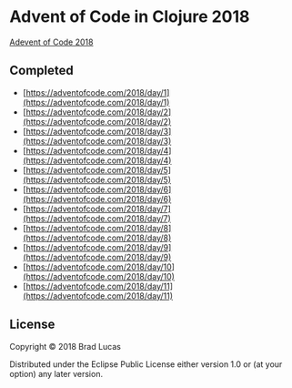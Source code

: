 # Advent of Code in Clojure 2018

[Adevent of Code 2018](https://adventofcode.com/)


## Completed

- [https://adventofcode.com/2018/day/1](https://adventofcode.com/2018/day/1)
- [https://adventofcode.com/2018/day/2](https://adventofcode.com/2018/day/2)
- [https://adventofcode.com/2018/day/3](https://adventofcode.com/2018/day/3)
- [https://adventofcode.com/2018/day/4](https://adventofcode.com/2018/day/4)
- [https://adventofcode.com/2018/day/5](https://adventofcode.com/2018/day/5)
- [https://adventofcode.com/2018/day/6](https://adventofcode.com/2018/day/6)
- [https://adventofcode.com/2018/day/7](https://adventofcode.com/2018/day/7)
- [https://adventofcode.com/2018/day/8](https://adventofcode.com/2018/day/8)
- [https://adventofcode.com/2018/day/9](https://adventofcode.com/2018/day/9)
- [https://adventofcode.com/2018/day/10](https://adventofcode.com/2018/day/10)
- [https://adventofcode.com/2018/day/11](https://adventofcode.com/2018/day/11)

## License

Copyright © 2018 Brad Lucas

Distributed under the Eclipse Public License either version 1.0 or (at your option) any later version.
